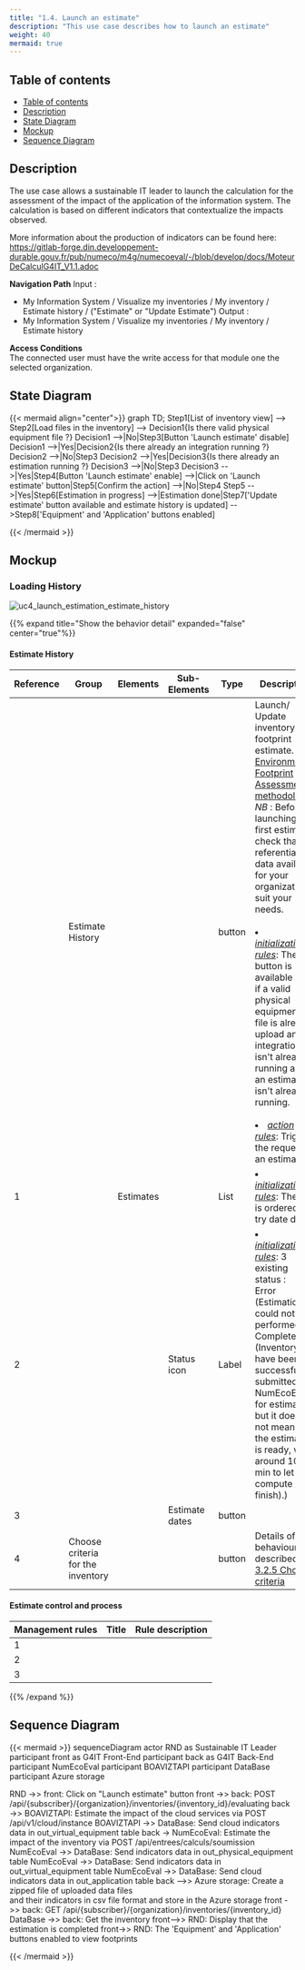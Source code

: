 ```yaml
---
title: "1.4. Launch an estimate"
description: "This use case describes how to launch an estimate"
weight: 40
mermaid: true
---
```


## Table of contents

-   [Table of contents](#table-of-contents)
-   [Description](#description)
-   [State Diagram](#state-diagram)
-   [Mockup](#mockup)
-   [Sequence Diagram](#sequence-diagram)

## Description

The use case allows a sustainable IT leader to launch the calculation for the assessment of the impact of the application of the information system.
The calculation is based on different indicators that contextualize the impacts observed.

More information about the production of indicators can be found here:
https://gitlab-forge.din.developpement-durable.gouv.fr/pub/numeco/m4g/numecoeval/-/blob/develop/docs/MoteurDeCalculG4IT_V1.1.adoc

**Navigation Path**
Input :

-   My Information System / Visualize my inventories / My inventory / Estimate history / ("Estimate" or "Update Estimate")
    Output :
-   My Information System / Visualize my inventories / My inventory / Estimate history

**Access Conditions**  
The connected user must have the write access for that module one the selected organization.

## State Diagram

{{< mermaid align="center">}}
graph TD;
Step1[List of inventory view] --> Step2[Load files in the inventory] --> Decision1{Is there valid physical equipment file ?}
Decision1 -->|No|Step3[Button 'Launch estimate' disable]
Decision1 -->|Yes|Decision2{Is there already an integration running ?}
Decision2 -->|No|Step3
Decision2 -->|Yes|Decision3{Is there already an estimation running ?}
Decision3 -->|No|Step3
Decision3 -->|Yes|Step4[Button 'Launch estimate' enable] -->|Click on 'Launch estimate' button|Step5[Confirm the action] -->|No|Step4
Step5 -->|Yes|Step6[Estimation in progress] -->|Estimation done|Step7['Update estimate' button available and estimate history is updated] -->Step8['Equipment' and 'Application' buttons enabled]

{{< /mermaid >}}

## Mockup

### Loading History

![uc4_launch_estimation_estimate_history](../images/uc4_launch_estimation_estimate_history.png)

{{% expand title="Show the behavior detail" expanded="false" center="true"%}}

#### Estimate History

| Reference | Group                             | Elements  | Sub-Elements   | Type   | Description                                                                                                                                                                                                                                                                                                                                                                                                                                                                                                                                                                                        |
| --------- | --------------------------------- | --------- | -------------- | ------ | -------------------------------------------------------------------------------------------------------------------------------------------------------------------------------------------------------------------------------------------------------------------------------------------------------------------------------------------------------------------------------------------------------------------------------------------------------------------------------------------------------------------------------------------------------------------------------------------------- |
|           | Estimate History                  |           |                | button | Launch/ Update inventory footprint estimate. [Environmental Footprint Assessment methodology](../../global_concepts/environmental_footprint_assessment_methodology/_index.md)<br>_NB_ : Before launching the first estimate, check that the referential data available for your organization suit your needs. <br><br><li><u>_initialization rules_</u>: The button is available only if a valid physical equipment file is already upload and an integration isn't already running and an estimation isn't already running.<br><br><li><u>_action rules_</u>: Trigger the request of an estimate. |
| 1         |                                   | Estimates |                | List   | <li><u>_initialization rules_</u>: The list is ordered by try date desc                                                                                                                                                                                                                                                                                                                                                                                                                                                                                                                            |
| 2         |                                   |           | Status icon    | Label  | <li><u>_initialization rules_</u>: 3 existing status : <br>Error (Estimation could not be performed),<br> Completed (Inventory have been successfully submitted to NumEcoEval for estimation but it does not mean that the estimation is ready, wait around 10 min to let the compute finish).)<br>                                                                                                                                                                                                                                                                                                |
| 3         |                                   |           | Estimate dates | button |                                                                                                                                                                                                                                                                                                                                                                                                                                                                                                                                                                                                    |
| 4         | Choose criteria for the inventory |           |                | button | Details of the behaviour is described in [3.2.5 Choose criteria](../uc_administration/uc_administration_manage_organizations/uc5_choose_criteria.md)                                                                                                                                                                                                                                                                                                                                                                                                                                               |

#### Estimate control and process

| Management rules | Title | Rule description |
| ---------------- | ----- | ---------------- |
| 1                |       |                  |
| 2                |       |                  |
| 3                |       |                  |

{{% /expand %}}

## Sequence Diagram

{{< mermaid >}}
sequenceDiagram
actor RND as Sustainable IT Leader
participant front as G4IT Front-End
participant back as G4IT Back-End
participant NumEcoEval
participant BOAVIZTAPI
participant DataBase
participant Azure storage

RND ->> front: Click on "Launch estimate" button
front ->> back: POST /api/{subscriber}/{organization}/inventories/{inventory_id}/evaluating
back ->> BOAVIZTAPI: Estimate the impact of the cloud services via POST /api/v1/cloud/instance
BOAVIZTAPI ->> DataBase: Send cloud indicators data in out_virtual_equipment table
back -> NumEcoEval: Estimate the impact of the inventory via POST /api/entrees/calculs/soumission
NumEcoEval ->> DataBase: Send indicators data in out_physical_equipment table
NumEcoEval ->> DataBase: Send indicators data in out_virtual_equipment table
NumEcoEval ->> DataBase: Send cloud indicators data in out_application table
back -->> Azure storage: Create a zipped file of uploaded data files <br>and their indicators in csv file format and store in the Azure storage
front ->> back: GET /api/{subscriber}/{organization}/inventories/{inventory_id}
DataBase ->> back: Get the inventory
front-->> RND: Display that the estimation is completed
front->> RND: The 'Equipment' and 'Application' buttons enabled to view footprints

{{< /mermaid >}}
